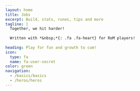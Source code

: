 ```yaml
---
layout: home
title: Jobs
excerpt: Build, stats, runes, tips and more
tagline: |
  Together, we hit harder!
  
  Written with *&nbsp;*{: .fa .fa-heart} for RoM players!
  
heading: Play for fun and growth to cum!
icon:
  type: fa
  name: fa-user-secret
color: green
navigation:
  - /basics/basics
  - /heros/heros
---
```

